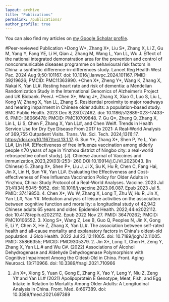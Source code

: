```yaml
---
layout: archive
title: "Publications"
permalink: /publications/
author_profile: true
---
```


You can also find my articles on [my Google Scholar profile](https://scholar.google.com/citations?user=2vQePQoAAAAJ&hl=zh-TW).

#Peer-reviewed Publication
+Dong W*, Zhang X*, Liu S*, Zhang X, Li Z, Gu M, Yang Y, Fang YE, Li H, Qian J, Zhang M, Wang L, Yan LL, Wu J. Effect of the national integrated demonstration area for the prevention and control of noncommunicable diseases programme on behavioural risk factors in China: a synthetic difference-in-differences study. Lancet Reg Health West Pac. 2024 Aug 9;50:101167. doi: 10.1016/j.lanwpc.2024.101167. PMID: 39219626; PMCID: PMC11363990.
+Chen X*, Zheng Y*, Wang K, Zhang X, Nakai K, Yan LL#. Resting heart rate and risk of dementia: a Mendelian Randomization Study in the International Genomics of Alzheimer’s Project and UK Biobank. PeerJ.
+Chen X*, Wang J*, Zhang X, Xiao G, Luo S, Liu L, Kong W, Zhang X, Yan LL, Zhang S. Residential proximity to major roadways and hearing impairment in Chinese older adults: a population-based study. BMC Public Health. 2023 Dec 8;23(1):2462. doi: 10.1186/s12889-023-17433-6. PMID: 38066478; PMCID: PMC10709848.
7. Gu Q*, Zheng Q, Zhang X, Lin L, Li S, Chen F, Zhang X, Yan LL#, and Chen Wei#. Trends in Health Service Use for Dry Eye Disease From 2017 to 2021: A Real-World Analysis of 369,755 Outpatient Visits. Trans. Vis. Sci. Tech. 2024;13(1):17. https://doi.org/10.1167/tvst.13.1.17.
6. Sun Y*, Zhang X*, Shen P, Ye L, Yan LL#, Lin H#. [Effectiveness of free influenza vaccination among elderly people ≥70 years of age in Yinzhou district of Ningbo city: a real-world retrospective cohort study]. [J]. Chinese Journal of Vaccines and Immunization,2023,29(03):253- 260.DOI:10.19914/j.CJVI.2023043. (In Chinese)
5. Zhang X*, Shen P*, Liu J, Ji X, Su K, Hu R, Chen C, Fang Hai, Jin X, Lin H, Sun Y#, Yan LL#. Evaluating the Effectiveness and Cost-effectiveness of Free Influenza Vaccination Policy for Older Adults in Yinzhou, China: Study Protocol of a Real-World Analyses. Vaccine. 2023 Jul 31;41(34):5045-5052. doi: 10.1016/j.vaccine.2023.06.087. Epub 2023 Jul 5. PMID: 37419850.
4. Chen X*, Wu W, Zhang X, Long T, Zhu W, Hu R, Jin X, Yan LL#, Yao Y#. Mediation analysis of leisure activities on the association between cognitive function and mortality: a longitudinal study of 42,942 Chinese adults 65 years and older. Epidemiol Health. 2022;44:e2022112. doi: 10.4178/epih.e2022112. Epub 2022 Nov 27. PMID: 36470262; PMCID: PMC10106552.
3. Xiong S*, Wang Z, Lee B, Guo Q, Peoples N, Jin X, Gong E, Li Y, Chen X, He Z, Zhang X, Yan LL#. The association between self-rated health and all-cause mortality and explanatory factors in China's oldest-old population. J Glob Health. 2022 Jul 23;12:11005. doi: 10.7189/jogh.12.11005. PMID: 35866355; PMCID: PMC9305379.
2. Jin X*, Long T, Chen H, Zeng Y, Zhang X, Yan LL.# and Wu C#. (2022) Associations of Alcohol Dehydrogenase and Aldehyde Dehydrogenase Polymorphism with Cognitive Impairment Among the Oldest-Old in China. Front. Aging Neurosci. 13:710966. doi: 10.3389/fnagi.2021.710966
1. Jin X*, Xiong S, Yuan C, Gong E, Zhang X, Yao Y, Leng Y, Niu Z, Zeng Y# and Yan LL# (2021) Apolipoprotein E Genotype, Meat, Fish, and Egg Intake in Relation to Mortality Among Older Adults: A Longitudinal Analysis in China. Front. Med. 8:697389. doi: 10.3389/fmed.2021.697389

